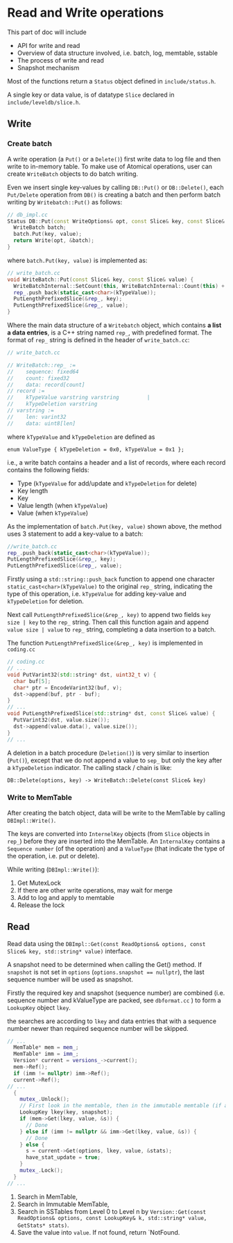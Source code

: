 # Read and Write operations

This part of doc will include 
- API for write and read
- Overview of data structure involved, i.e. batch, log, memtable, sstable
- The process of write and read
- Snapshot mechanism

Most of the functions return a `Status` object defined in `include/status.h`.

A single key or data value, is of datatype `Slice` declared in `include/leveldb/slice.h`.

## Write

### Create batch

A write operation (a `Put()` or a `Delete()`) first write data to log file and then write to in-memory table. To make use of Atomical operations, user can create `WriteBatch` objects to do batch writing.

Even we insert single key-values by calling `DB::Put()` or `DB::Delete()`, each `Put/Delete` operation from `DB()` is creating a batch and then perform batch writing by `Writebatch::Put()` as follows:

```C++
// db_impl.cc
Status DB::Put(const WriteOptions& opt, const Slice& key, const Slice& value) {
  WriteBatch batch;
  batch.Put(key, value);
  return Write(opt, &batch);
}
```

where `batch.Put(key, value)` is implemented as:
```C++
// write_batch.cc
void WriteBatch::Put(const Slice& key, const Slice& value) {
  WriteBatchInternal::SetCount(this, WriteBatchInternal::Count(this) + 1);
  rep_.push_back(static_cast<char>(kTypeValue));
  PutLengthPrefixedSlice(&rep_, key);
  PutLengthPrefixedSlice(&rep_, value);
}
```

Where the main data structure of a `Writebatch` object, which contains **a list a data entries**, is a C++ string named `rep_`, with predefined format. The format of `rep_` string is defined in the header of `write_batch.cc`:

```C++
// write_batch.cc

// WriteBatch::rep_ :=
//    sequence: fixed64
//    count: fixed32
//    data: record[count]
// record :=
//    kTypeValue varstring varstring         |
//    kTypeDeletion varstring
// varstring :=
//    len: varint32
//    data: uint8[len]
```

where `kTypeValue` and `kTypeDeletion` are defined as 
```
enum ValueType { kTypeDeletion = 0x0, kTypeValue = 0x1 };
```

i.e., a write batch contains a header and a list of records, where each record contains the following fields: 


- Type (`kTypeValue` for add/update and `kTypeDeletion` for delete) 
- Key length
- Key
- Value length (when `kTypeValue`)
- Value (when `kTypeValue`)

As the implementation of `batch.Put(key, value)` shown above, the method uses 3 statement to add a key-value to a batch:

```C++
//write_batch.cc
rep_.push_back(static_cast<char>(kTypeValue));
PutLengthPrefixedSlice(&rep_, key);
PutLengthPrefixedSlice(&rep_, value);
```

Firstly using a `std::string::push_back` function to append one character `static_cast<char>(kTypeValue)` to the original `rep_` string, indicating the type of this operation, i.e. `kTypeValue` for adding key-value and `kTypeDeletion` for deletion.

Next call `PutLengthPrefixedSlice(&rep_, key)` to append two fields `key size | key` to the `rep_` string. Then call this function again and append `value size | value` to `rep_` string, completing a data insertion to a batch.

The function `PutLengthPrefixedSlice(&rep_, key)` is implemented in `coding.cc`

```C++
// coding.cc
// ...
void PutVarint32(std::string* dst, uint32_t v) {
  char buf[5];
  char* ptr = EncodeVarint32(buf, v);
  dst->append(buf, ptr - buf);
}
// ...
void PutLengthPrefixedSlice(std::string* dst, const Slice& value) {
  PutVarint32(dst, value.size());
  dst->append(value.data(), value.size());
}
// ...
```

A deletion in a batch procedure (`Deletion()`) is very similar to insertion (`Put()`), except that we do not append a value to `sep_` but only the key after a `kTypeDeletion` indicator. The calling stack / chain is like:

```
DB::Delete(options, key) -> WriteBatch::Delete(const Slice& key)
```

### Write to MemTable

After creating the batch object, data will be write to the MemTable by calling `DBImpl::Write()`.

The keys are converted into `InternelKey` objects (from `Slice` objects in `rep_`) before they are inserted into the MemTable. An `InternalKey` contains a `Sequence number` (of the operation) and a `ValueType` (that indicate the type of the operation, i.e. put or delete).

While writing (`DBImpl::Write()`): 
1. Get MutexLock
2. If there are other write operations, may wait for merge
3. Add to log and apply to memtable
4. Release the lock


## Read

Read data using the `DBImpl::Get(const ReadOptions& options, const Slice& key, std::string* value)` interface.

A snapshot need to be determined when calling the Get() method. If `snapshot` is not set in `options` (`options.snapshot == nullptr`), the last sequence number will be used as snapshot.

Firstly the required key and snapshot (sequence number) are combined (i.e. sequence number and kValueType are packed, see `dbformat.cc` ) to form a `LookupKey` object `lkey`. 

the searches are according to `lkey` and data entries that with a sequence number newer than required sequence number will be skipped.


```C++
// ...
  MemTable* mem = mem_;
  MemTable* imm = imm_;
  Version* current = versions_->current();
  mem->Ref();
  if (imm != nullptr) imm->Ref();
  current->Ref();
// ...
  {
    mutex_.Unlock();
    // First look in the memtable, then in the immutable memtable (if any).
    LookupKey lkey(key, snapshot);
    if (mem->Get(lkey, value, &s)) {
      // Done
    } else if (imm != nullptr && imm->Get(lkey, value, &s)) {
      // Done
    } else {
      s = current->Get(options, lkey, value, &stats);
      have_stat_update = true;
    }
    mutex_.Lock();
  }
// ...
```

1. Search in MemTable,
2. Search in Immutable MemTable,
3. Search in SSTables from Level 0 to Level n by `Version::Get(const ReadOptions& options, const LookupKey& k, std::string* value, GetStats* stats)`.
4. Save the value into `value`. If not found, return `NotFound.